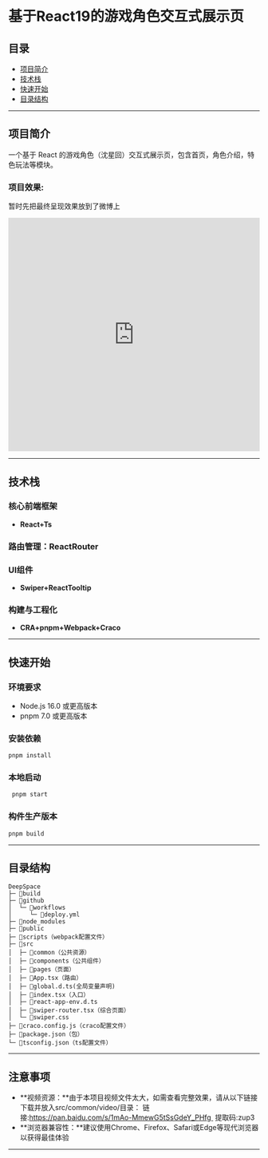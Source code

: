 # 基于React19的游戏角色交互式展示页
## 目录
- [项目简介](#项目简介)
- [技术栈](#技术栈)
- [快速开始](#快速开始)
- [目录结构](#目录结构)
------------------------------------
## 项目简介
一个基于 React 的游戏角色（沈星回）交互式展示页，包含首页，角色介绍，特色玩法等模块。
### 项目效果:
暂时先把最终呈现效果放到了微博上

<iframe width="100%" height="468" src="http://t.cn/AXhoAGUT" frameborder="0" allowfullscreen></iframe>

----------------------------------------------
## 技术栈
### 核心前端框架
- **React+Ts**
### 路由管理：ReactRouter
### UI组件
- **Swiper+ReactTooltip**
### 构建与工程化
- **CRA+pnpm+Webpack+Craco**
--------------------------------------
## 快速开始
### 环境要求
- Node.js 16.0 或更高版本
- pnpm 7.0 或更高版本
### 安装依赖
```bash
pnpm install
``` 
### 本地启动
```bash
 pnpm start
 ```
 ### 构件生产版本
 ```bash
 pnpm build
 ```
--------------------------------------
## 目录结构
```
DeepSpace
├─ 📁build
├─ 📁github
│  └─ 📁workflows
│     └─ 📄deploy.yml
├─ 📁node_modules
├─ 📁public
├─ 📁scripts（webpack配置文件）
├─ 📁src
│  ├─ 📁common（公共资源）
│  ├─ 📁components（公共组件）
│  ├─ 📁pages（页面）
│  ├─ 📄App.tsx（路由）
│  ├─ 📄global.d.ts(全局变量声明)
│  ├─ 📄index.tsx（入口）
│  ├─ 📄react-app-env.d.ts
│  ├─ 📄swiper-router.tsx（综合页面）
│  └─ 📄swiper.css
├─ 📄craco.config.js（craco配置文件）
├─ 📄package.json（包）
└─ 📄tsconfig.json（ts配置文件）
```
------------------------------------------
## 注意事项
- **视频资源：**由于本项目视频文件太大，如需查看完整效果，请从以下链接下载并放入src/common/video/目录：
链接:https://pan.baidu.com/s/1mAo-MmewG5tSsGdeY_PHfg 
提取码:zup3
- **浏览器兼容性：**建议使用Chrome、Firefox、Safari或Edge等现代浏览器以获得最佳体验
-------------------------